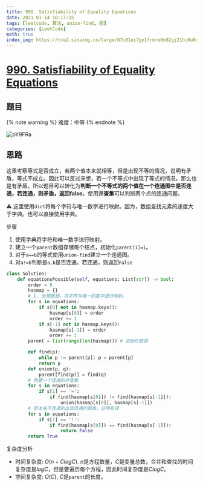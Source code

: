 ```yaml
---
title: 990. Satisfiability of Equality Equations
date: 2021-01-14 10:17:15
tags: [leetcode, 算法, union-find, 图]
categories: [LeetCode]
math: true
index_img: https://tva2.sinaimg.cn/large/87c01ec7gy1frmro0m82gj21hc0u0do7.jpg
---
```


# [990. Satisfiability of Equality Equations](https://leetcode-cn.com/problems/satisfiability-of-equality-equations/)

## 题目

{% note warning %}
难度：中等
{% endnote %}

![oY9FRa](https://gitee.com/yoyhm/oss/raw/master/uPic/oY9FRa.png)

## 思路

这里考察等式是否成立，若两个值本来就相等，但是出现不等的情况，说明有矛盾，等式不成立。因此可以反过来想，若一个不等式中出现了等式的情况，那么也是有矛盾。所以题目可以转化为**判断一个不等式的两个值在一个连通图中是否连通，若连通，则矛盾，返回false**。使用**并查集**可以判断两个点的连通问题。

⚠️ 这里使用`dict`将每个字符与唯一数字进行映射。因为，数组查找元素的速度大于字典。也可以直接使用字典。

步骤

1. 使用字典将字符和唯一数字进行映射。
2. 建立一个`parent`数组存储每个结点，初始化`parent[i]=i`。
3. 对于`a==b`的等式使用`union-find`建立一个连通图。
4. 对`a!=b`判断是`a,b`是否连通。若连通，则返回`False`


```python
class Solution:
    def equationsPossible(self, equations: List[str]) -> bool:
        order = 0
        hasmap = {}
        # 1. 处理数据，将字符与唯一的数字进行映射。
        for s in equations:
            if s[0] not in hasmap.keys():
                hasmap[s[0]] = order
                order += 1
            if s[-1] not in hasmap.keys():
                hasmap[s[-1]] = order
                order += 1
        parent = list(range(len(hasmap))) # 初始化数据

        def find(p):
            while p != parent[p]: p = parent[p]
            return p
        def union(p, q):
            parent[find(p)] = find(q)
        # 构建一个连通的并查集
        for s in equations:
            if s[1] == '=':
                if find(hasmap[s[0]]) != find(hasmap[s[-1]]):
                    union(hasmap[s[0]], hasmap[s[-1]])
        # 若本来不连通的出现连通的现象，证明有误
        for s in equations:
            if s[1] == '!':
                if find(hasmap[s[0]]) == find(hasmap[s[-1]]):
                    return False
        return True
```

复杂度分析

- 时间复杂度: $O(n + ClogC)$. $n$是方程数量，$C$是变量总数，合并和查找的时间复杂度是$logC$，但是要遍历每个方程，因此时间复杂度是$ClogC$。
- 空间复杂度: $O(C)$, $C$是`parent`的长度。
